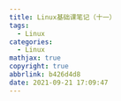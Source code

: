 ```yaml
---
title: Linux基础课笔记（十一）
tags:
  - Linux
categories:
  - Linux
mathjax: true
copyright: true
abbrlink: b426d4d8
date: 2021-09-21 17:09:47
---
```




<!--more-->